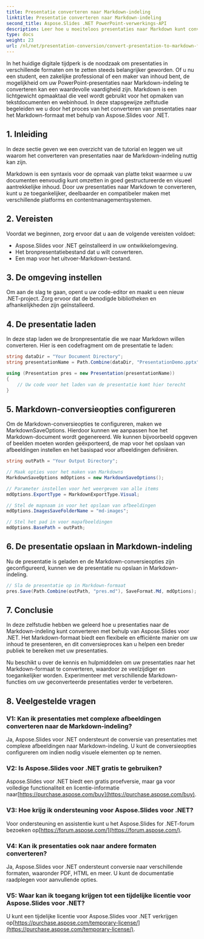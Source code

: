 ```yaml
---
title: Presentatie converteren naar Markdown-indeling
linktitle: Presentatie converteren naar Markdown-indeling
second_title: Aspose.Slides .NET PowerPoint-verwerkings-API
description: Leer hoe u moeiteloos presentaties naar Markdown kunt converteren met Aspose.Slides voor .NET. Stapsgewijze handleiding met codevoorbeelden.
type: docs
weight: 23
url: /nl/net/presentation-conversion/convert-presentation-to-markdown-format/
---
```


In het huidige digitale tijdperk is de noodzaak om presentaties in verschillende formaten om te zetten steeds belangrijker geworden. Of u nu een student, een zakelijke professional of een maker van inhoud bent, de mogelijkheid om uw PowerPoint-presentaties naar Markdown-indeling te converteren kan een waardevolle vaardigheid zijn. Markdown is een lichtgewicht opmaaktaal die veel wordt gebruikt voor het opmaken van tekstdocumenten en webinhoud. In deze stapsgewijze zelfstudie begeleiden we u door het proces van het converteren van presentaties naar het Markdown-formaat met behulp van Aspose.Slides voor .NET.

## 1. Inleiding

In deze sectie geven we een overzicht van de tutorial en leggen we uit waarom het converteren van presentaties naar de Markdown-indeling nuttig kan zijn.

Markdown is een syntaxis voor de opmaak van platte tekst waarmee u uw documenten eenvoudig kunt omzetten in goed gestructureerde en visueel aantrekkelijke inhoud. Door uw presentaties naar Markdown te converteren, kunt u ze toegankelijker, deelbaarder en compatibeler maken met verschillende platforms en contentmanagementsystemen.

## 2. Vereisten

Voordat we beginnen, zorg ervoor dat u aan de volgende vereisten voldoet:

- Aspose.Slides voor .NET geïnstalleerd in uw ontwikkelomgeving.
- Het bronpresentatiebestand dat u wilt converteren.
- Een map voor het uitvoer-Markdown-bestand.

## 3. De omgeving instellen

Om aan de slag te gaan, opent u uw code-editor en maakt u een nieuw .NET-project. Zorg ervoor dat de benodigde bibliotheken en afhankelijkheden zijn geïnstalleerd.

## 4. De presentatie laden

In deze stap laden we de bronpresentatie die we naar Markdown willen converteren. Hier is een codefragment om de presentatie te laden:

```csharp
string dataDir = "Your Document Directory";
string presentationName = Path.Combine(dataDir, "PresentationDemo.pptx");

using (Presentation pres = new Presentation(presentationName))
{
    // Uw code voor het laden van de presentatie komt hier terecht
}
```

## 5. Markdown-conversieopties configureren

Om de Markdown-conversieopties te configureren, maken we MarkdownSaveOptions. Hierdoor kunnen we aanpassen hoe het Markdown-document wordt gegenereerd. We kunnen bijvoorbeeld opgeven of beelden moeten worden geëxporteerd, de map voor het opslaan van afbeeldingen instellen en het basispad voor afbeeldingen definiëren.

```csharp
string outPath = "Your Output Directory";

// Maak opties voor het maken van Markdowns
MarkdownSaveOptions mdOptions = new MarkdownSaveOptions();

// Parameter instellen voor het weergeven van alle items
mdOptions.ExportType = MarkdownExportType.Visual;

// Stel de mapnaam in voor het opslaan van afbeeldingen
mdOptions.ImagesSaveFolderName = "md-images";

// Stel het pad in voor mapafbeeldingen
mdOptions.BasePath = outPath;
```

## 6. De presentatie opslaan in Markdown-indeling

Nu de presentatie is geladen en de Markdown-conversieopties zijn geconfigureerd, kunnen we de presentatie nu opslaan in Markdown-indeling.

```csharp
// Sla de presentatie op in Markdown-formaat
pres.Save(Path.Combine(outPath, "pres.md"), SaveFormat.Md, mdOptions);
```

## 7. Conclusie

In deze zelfstudie hebben we geleerd hoe u presentaties naar de Markdown-indeling kunt converteren met behulp van Aspose.Slides voor .NET. Het Markdown-formaat biedt een flexibele en efficiënte manier om uw inhoud te presenteren, en dit conversieproces kan u helpen een breder publiek te bereiken met uw presentaties.

Nu beschikt u over de kennis en hulpmiddelen om uw presentaties naar het Markdown-formaat te converteren, waardoor ze veelzijdiger en toegankelijker worden. Experimenteer met verschillende Markdown-functies om uw geconverteerde presentaties verder te verbeteren.

## 8. Veelgestelde vragen

### V1: Kan ik presentaties met complexe afbeeldingen converteren naar de Markdown-indeling?

Ja, Aspose.Slides voor .NET ondersteunt de conversie van presentaties met complexe afbeeldingen naar Markdown-indeling. U kunt de conversieopties configureren om indien nodig visuele elementen op te nemen.

### V2: Is Aspose.Slides voor .NET gratis te gebruiken?

Aspose.Slides voor .NET biedt een gratis proefversie, maar ga voor volledige functionaliteit en licentie-informatie naar[https://purchase.aspose.com/buy](https://purchase.aspose.com/buy).

### V3: Hoe krijg ik ondersteuning voor Aspose.Slides voor .NET?

 Voor ondersteuning en assistentie kunt u het Aspose.Slides for .NET-forum bezoeken op[https://forum.aspose.com/](https://forum.aspose.com/).

### V4: Kan ik presentaties ook naar andere formaten converteren?

Ja, Aspose.Slides voor .NET ondersteunt conversie naar verschillende formaten, waaronder PDF, HTML en meer. U kunt de documentatie raadplegen voor aanvullende opties.

### V5: Waar kan ik toegang krijgen tot een tijdelijke licentie voor Aspose.Slides voor .NET?

 U kunt een tijdelijke licentie voor Aspose.Slides voor .NET verkrijgen op[https://purchase.aspose.com/temporary-license/](https://purchase.aspose.com/temporary-license/).
